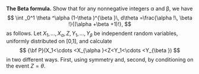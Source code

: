 **The Beta formula.** Show that for any nonnegative integers α and β, we have
$$
\int _0^1 \theta ^\alpha (1-\theta )^{\beta }\,  d\theta =\frac{\alpha !\,  \beta !}{(\alpha +\beta +1)!},
$$
as follows. Let $X_1,…,X_α,Z,Y_1,…,Y_β$ be independent random variables, uniformly distributed on [0,1], and calculate
$$
{\bf P}(X_1<\cdots <X_{\alpha }<Z<Y_1<\cdots <Y_{\beta })
$$
in two different ways. First, using symmetry and, second, by conditioning on the event $Z=θ$.







